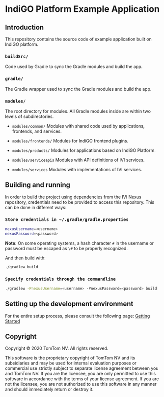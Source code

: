 # IndiGO Platform Example Application

## Introduction

This repository contains the source code of example application built on IndiGO platform.

### `buildSrc/`

Code used by Gradle to sync the Gradle modules and build the app.

### `gradle/`

The Gradle wrapper used to sync the Gradle modules and build the app.

### `modules/`

The root directory for modules. All Gradle modules inside are within two levels of subdirectories.

- `modules/common/`
  Modules with shared code used by applications, frontends, and services.

- `modules/frontends/`
  Modules for IndiGO frontend plugins.

- `modules/products/`
  Modules for applications based on IndiGO Platform.

- `modules/serviceapis`
  Modules with API definitions of IVI services.

- `modules/services`
  Modules with implementations of IVI services.

## Building and running

In order to build the project using dependencies from the IVI Nexus repository, credentials need to
be provided to access this repository. This can be done in different ways:

### `Store credentials in ~/.gradle/gradle.properties`

```bash
nexusUsername=<username>
nexusPassword=<password>
```

__Note:__ On some operating systems, a hash character `#` in the username or password must be
escaped as `\#` to be properly recognized.

And then build with:

```bash
./gradlew build
```

### `Specify credentials through the commandline`

```bash
./gradlew -PnexusUsername=<username> -PnexusPassword=<password> build
```

## Setting up the development environment

For the entire setup process, please consult the following page:
[Getting Started](https://developer.tomtom.com/indigo/documentation/getting-started)

## Copyright

Copyright © 2020 TomTom NV. All rights reserved.

This software is the proprietary copyright of TomTom NV and its subsidiaries and may be
used for internal evaluation purposes or commercial use strictly subject to separate
license agreement between you and TomTom NV. If you are the licensee, you are only permitted
to use this software in accordance with the terms of your license agreement. If you are
not the licensee, you are not authorized to use this software in any manner and should
immediately return or destroy it.
